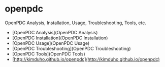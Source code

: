 openpdc
=======

OpenPDC Analysis, Installation, Usage, Troubleshooting, Tools, etc.

* [OpenPDC Analysis](OpenPDC Analysis)
* [OpenPDC Installation](OpenPDC Installation)
* [OpenPDC Usage](OpenPDC Usage)
* [OpenPDC Troubleshooting](OpenPDC Troubleshooting)
* [OpenPDC Tools](OpenPDC Tools)
* [http://kimduho.github.io/openpdc](http://kimduho.github.io/openpdc)
